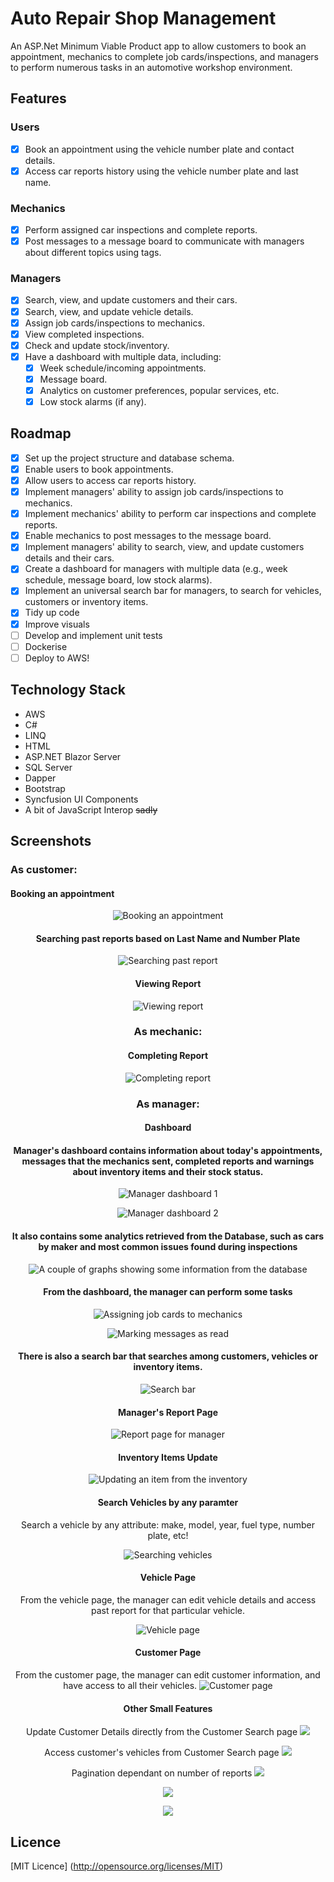 # Auto Repair Shop Management
An ASP.Net Minimum Viable Product app to allow customers to book an appointment, mechanics to complete job cards/inspections, and managers to perform numerous tasks in an automotive workshop environment.

## Features

### Users
- [x] Book an appointment using the vehicle number plate and contact details.
- [x] Access car reports history using the vehicle number plate and last name.

### Mechanics
- [x] Perform assigned car inspections and complete reports.
- [x] Post messages to a message board to communicate with managers about different topics using tags.

### Managers
- [x] Search, view, and update customers and their cars.
- [x] Search, view, and update vehicle details.
- [x] Assign job cards/inspections to mechanics.
- [x] View completed inspections.
- [x] Check and update stock/inventory.
- [x] Have a dashboard with multiple data, including:
  - [x] Week schedule/incoming appointments.
  - [x] Message board.
  - [x] Analytics on customer preferences, popular services, etc.
  - [x] Low stock alarms (if any).

## Roadmap

- [x] Set up the project structure and database schema.
- [x] Enable users to book appointments.
- [x] Allow users to access car reports history.
- [x] Implement managers' ability to assign job cards/inspections to mechanics.
- [x] Implement mechanics' ability to perform car inspections and complete reports.
- [x] Enable mechanics to post messages to the message board.
- [x] Implement managers' ability to search, view, and update customers details and their cars.
- [x] Create a dashboard for managers with multiple data (e.g., week schedule, message board, low stock alarms).
- [x] Implement an universal search bar for managers, to search for vehicles, customers or inventory items.
- [x] Tidy up code
- [x] Improve visuals
- [ ] Develop and implement unit tests
- [ ] Dockerise
- [ ] Deploy to AWS!

## Technology Stack

- AWS
- C#
- LINQ
- HTML
- ASP.NET Blazor Server
- SQL Server
- Dapper
- Bootstrap
- Syncfusion UI Components
- A bit of JavaScript Interop ~~sadly~~

## Screenshots

### As customer:

#### Booking an appointment

<div align="center">

![Booking an appointment](https://lh3.googleusercontent.com/pw/AIL4fc8yg5RI1GgbQ7fSA_qXx08bYu8o3kdqdQfzfE-OHzHUBelcfi6fSb3beE0-RgBQiR5nh4Gi73QxXz5bk1F1JPP-1KEfBI1xgkhnTQX_TwF-KvOtnruZUp8t1lWwRv7PO1LOSGp18QZYpdCrzIfNR7-Q=w1627-h709-s-no)

#### Searching past reports based on Last Name and Number Plate

![Searching past report](https://lh3.googleusercontent.com/pw/AIL4fc91Q7Qwf6TBK9Qf-3H0UqHAtyIddtOCvqEJud2mLEIfC63V2FcQbdd1ln1WUz2-Tz3xWMUbMqyg-66J576dSVXfiCmDl9rYShmXHiMUE8DRYeWgGmoyFw57ThrVuZHLCX3Wd7YVTlmgbVoTjtFqAqB0=w816-h859-s-no)

#### Viewing Report

![Viewing report](https://lh3.googleusercontent.com/pw/AIL4fc-Xc6-FEd5rVMzBqFbkSg_DdUNDkd6jYNQfWOilfs_ClWTPNOQAxoKBIJLQNXtnRNXHfjOpN0QMbRBFIyMPytSyg_K6AHBeDdjCT9kpBmdv63ywCXo-YypcqZxGqpJkqfeLVf40xa40ByOIXCCLwUKS=w1110-h709-s-no)

### As mechanic:

#### Completing Report

![Completing report](https://lh3.googleusercontent.com/pw/AIL4fc-g9M5wrmILA41O9t0aJitCtwgN-MdWOGofVaUczhvd4uZEt5jULlkEjdYkg0mVxoxKf2vx7zNx3ZZVeTqre9S_pRe7P66ewgM480mLTwMC9djc7gJYoNArIuoAnQEeHVAtS4ZiN23qgeS87TMaRRzg=w786-h715-s-no)

### As manager:

#### Dashboard

#### Manager's dashboard contains information about today's appointments, messages that the mechanics sent, completed reports and warnings about inventory items and their stock status.

![Manager dashboard 1](https://lh3.googleusercontent.com/pw/AIL4fc9IQRcJIs8HMH6ACNP6-RqcJ9vaFBShY-AjAr-yVGQW-73jS_Q5Pn1lgpaB_XJo0-aCKWVG3QXBBti-qpXQWGUrobV5OakCyECT5gz-AQWX-cys-4mXKxueAcjYH6Mlua8Wg93CamJfglJyAEHJmJPB=w1193-h580-s-no)

![Manager dashboard 2](https://lh3.googleusercontent.com/pw/AIL4fc-9Vx8-ACyMb0ole2IWyA8DZVUCgj9j-0vPWx_p-h_VxOK9yZW9ESxm60gguzTiAWQKXwpQSzWX7Lps1ixtuuuVxg4Oqwy0-4BPm7jQIHcpDvRpO0QKXmnbxBFT8cA0-0N8Ymo5C6KyzEBgHLnJObcr=w1193-h578-s-no)

#### It also contains some analytics retrieved from the Database, such as cars by maker and most common issues found during inspections

![A couple of graphs showing some information from the database](https://lh3.googleusercontent.com/pw/AIL4fc_vRJIyvair3OVan0niwRnZuRHIUNM-fd_qqJP28kXb5Tjb7oGBnTlG4Lsr8732lnFFxdkfk6HAkTLnxZxyBHRp70xBrzIYDA3uNogyGamCOW2BBfRu3jfJJWebWTm398YQrnuLvmALbH0TGeE_xIic=w1193-h452-s-no)

#### From the dashboard, the manager can perform some tasks

![Assigning job cards to mechanics](https://lh3.googleusercontent.com/pw/AIL4fc9Firs252vCBdOVmlZN6cqAOZVd4ztgirnckQXBYGyjso6zBbwWb85Ho2rby8ZCI9V8W4srGG-Cdmg9GBlnfX30AEBIlDZXGeGwJesY0ACmGK770Bnv9CmU74z7aMremabbjcK67OaAB4wxykk4ApIr=w612-h393-s-no)

![Marking messages as read](https://lh3.googleusercontent.com/pw/AIL4fc9YgC4dTB-9I9NeGzMQNgU_pQMJZpgKxPOPzQxs4XCAal0WmoahNF5gEPK_h0kMkrSMKSYWLsppvzoPYAorEd3o3z38JuxqpZvQiDCQ_iFargQw49Lntd1VK8Ro9E1-atmcLBSaCbQoZv3wzRtwQkKc=w642-h508-s-no)

#### There is also a search bar that searches among customers, vehicles or inventory items.

![Search bar](https://lh3.googleusercontent.com/pw/AIL4fc9k9eipeVSwE88gDYKjr1C-QSDtC_L4lCTAIn40hs6Q0pqx3iHAlSgZTMzquhz7rpo7Km-NqgX7yvVUwLZobjRmtygQ10zMaspwa9aPnJvVZ3f99ILSCgn15_ic8nR7h-Yo9Iu-akmUQmEp7MqLDbsf=w827-h596-s-no)

#### Manager's Report Page

![Report page for manager](https://lh3.googleusercontent.com/pw/AIL4fc8E39pdo_lA7VhpKEheB26WJSiIEJWNMwzHQh_BLd5nlfEWnQRUs-bB0TEcC2Mu5o_haWuso2wJk9HlHTRDRUaYV6qj8X8TKYQEFs9-Lr8asgkXTprW9s83DeOMG4wouvoNvsi4C3yu827IWHoRUEVF=w1193-h439-s-no)

#### Inventory Items Update

![Updating an item from the inventory](https://lh3.googleusercontent.com/pw/AIL4fc-L96PB73RuDG1jlSQF_cmv_CQLrx4rNISgff18x3GO-vD88lznjH4LJAKn7Q_sWooBUY0JNs9uvhBmvvgf9aijeUhA-VjohvQ6Wx4TM0HdHpeltlSxtSzB2pD_f3juCriNzElq08CGBccvYjBnkBLD=w1193-h546-s-no)

#### Search Vehicles by any paramter

Search a vehicle by any attribute: make, model, year, fuel type, number plate, etc!

![Searching vehicles](https://lh3.googleusercontent.com/pw/AIL4fc-drcZ574anY5jgeTYN-1hZdMdOdL39jOw03ghHBf5bC9LdqGjoT0PFGBMuSTEAfI6begHM0XCF9wsmkKibPfe61qw3fXPiDoVf7yFN0BLKg1-m2w5aIiXV7mLAroMK47uXNEODKYWkyJJqGB9fneBL=w814-h759-s-no)

#### Vehicle Page

From the vehicle page, the manager can edit vehicle details and access past report for that particular vehicle.

![Vehicle page](https://lh3.googleusercontent.com/pw/AIL4fc_J3Oc_OYqB5Vl0ETs7zRF7YpsgpYQVRayZ0fmOVd-c10ng878q82-hWH9t-0iNVAXjLJlccgk8yVh2lN1Z7RO6H2BB37mwrmEGBsblPPEmsGvr9IfWUNYUYYhpL_Pp1SDu9yj6xxN0cwX_X0DBUzPl=w1193-h694-s-no)

#### Customer Page

From the customer page, the manager can edit customer information, and have access to all their vehicles.
![Customer page](https://lh3.googleusercontent.com/pw/AIL4fc931b1d88CYfRZkqNh_ErMAg-RAoZErKTf3l20A9dN4Pen0yI0eZJmw92DBpgEvkL_5EBZxDkAuxYDc_uxi0n3V3OgrCGlYI5vDsJsVufdIniwqhf601px4-u5PAQJa6bCEewUkOBp0tJHTRp_L5mbc=w1178-h763-s-no)

#### Other Small Features

Update Customer Details directly from the Customer Search page
![](https://lh3.googleusercontent.com/pw/AIL4fc_7hCEpOLOWlzzqE6c3mWFkp2NZlTAEjzXJeIDggrwuyqvBghV1c21vk0pkGNms8Pr9iSk-6TQDq470W6xbGqTaJJvNVdpcl4jxg8YWKOfTAGc6Ax3d-BzIJc4qA2uSPhMJwgIfIEDFsZglkBshELFe=w1193-h481-s-no)

Access customer's vehicles from Customer Search page
![](https://lh3.googleusercontent.com/pw/AIL4fc-yzISgWmRk3wtWWMxpZl9JJ81ygdd2-P4yE4FTRomFl6v7xXPPbIeZncj2qRn1Wt1_66heTYjTwDoib_3ZlyYC2ChvIDTW2oUot4y2m1YTsHaCiXtWNqOiqjaoEvn_cFKaPP-Dm2KzTtJ1mZLq89fR=w1193-h276-s-no)

Pagination dependant on number of reports
![](https://lh3.googleusercontent.com/pw/AIL4fc9o9OEiUDrdOxto6FiU3ZEZbboHA_KmFjZ6XOamo2yV-A9jqxluNWVqiuqEuJ14yf4l91fL2_4vD0NkmAHSg_cy8IxRC_H6iR_SL6OuNIgVxK72Vmqtajeupua7vlXgBE4dlWo0yJZlUZGKjRw9Ce0E=w732-h312-s-no)

![](https://lh3.googleusercontent.com/pw/AIL4fc_ILzgPHWIyqrTBBohx7wG6KdN_WIh4JbhfSEz5XDhgWM20EaYULcUkYG-Or3A5AiFjyblqZQT6AAWe9LJq0qyN5MAp78sD1hqL1fgoM5pGo3DJa_x-BFtITNpA3pLRBksUyWtn47FvgkTX09QWHQhK=w755-h353-s-no)

![](https://lh3.googleusercontent.com/pw/AIL4fc_hHNaSUrgP9H1Bj3hxEksNO5xpu_HkrymMTk0KfZOdZ-rvWXxu50N0F2ZPNWvKwWEzJbGvhNBMJnOKtTfZztkgsLx4gMMCyoSm_3EeNvAMtF5Ix52nGTJrzflnRDIpP9UHZlMzQwhGxf2ZSaNVrVEW=w696-h330-s-no)

</div>

## Licence

[MIT Licence] (http://opensource.org/licenses/MIT)
